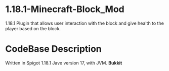 # 1.18.1-Minecraft-Block_Mod
1.18.1 Plugin that allows user interaction with the block and give health to the player based on the block.


# CodeBase Description 
Written in Spigot 1.18.1 Jave version 17, with JVM. **Bukkit**
